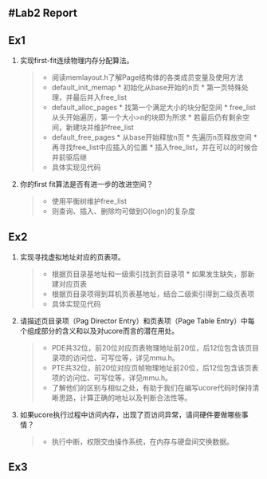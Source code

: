 #Lab2 Report
-----
## Ex1
1. 实现first-fit连续物理内存分配算法。

	> * 阅读memlayout.h了解Page结构体的各类成员变量及使用方法
	> * default_init_memap
		* 初始化从base开始的n页
		* 第一页特殊处理，并最后并入free_list
	> * default_alloc_pages
		* 找第一个满足大小的块分配空间
		* free_list从头开始遍历，第一个大小>n的块即为所求
		* 若最后仍有剩余空间，新建块并维护free_list
	> * default_free_pages
		* 从base开始释放n页
		* 先遍历n页释放空间
		* 再寻找free_list中应插入的位置
		* 插入free_list，并在可以的时候合并前驱后继
	> * 具体实现见代码

1. 你的first fit算法是否有进一步的改进空间？

	> * 使用平衡树维护free_list
	> * 则查询、插入、删除均可做到O(logn)的复杂度

## Ex2
1. 实现寻找虚拟地址对应的页表项。

	> * 根据页目录基地址和一级索引找到页目录项
		* 如果发生缺失，那新建对应页表
	> * 根据页目录项得到耳机页表基地址，结合二级索引得到二级页表项
	> * 具体实现见代码

1. 请描述页目录项（Pag Director Entry）和页表项（Page Table Entry）中每个组成部分的含义和以及对ucore而言的潜在用处。

	> * PDE共32位，前20位对应页表物理地址前20位，后12位包含该页目录项的访问位、可写位等，详见mmu.h。
	> * PTE共32位，前20位对应页帧物理地址前20位，后12位包含该页表项的访问位、可写位等，详见mmu.h。
	> * 了解他们的区别与相似之处，有助于我们在编写ucore代码时保持清晰思路，计算正确的地址以及判断合法性等。

1. 如果ucore执行过程中访问内存，出现了页访问异常，请问硬件要做哪些事情？

	> * 执行中断，权限交由操作系统，在内存与硬盘间交换数据。

## Ex3
